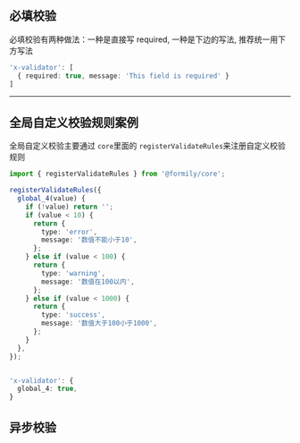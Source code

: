 ## 必填校验

必填校验有两种做法：一种是直接写 required, 一种是下边的写法, 推荐统一用下方写法

```ts
'x-validator': [
  { required: true, message: 'This field is required' }
]
```

---

<code src="./source/validator/validator.tsx"></code>

## 全局自定义校验规则案例

全局自定义校验主要通过 `core`里面的 `registerValidateRules`来注册自定义校验规则

```ts
import { registerValidateRules } from '@formily/core';

registerValidateRules({
  global_4(value) {
    if (!value) return '';
    if (value < 10) {
      return {
        type: 'error',
        message: '数值不能小于10',
      };
    } else if (value < 100) {
      return {
        type: 'warning',
        message: '数值在100以内',
      };
    } else if (value < 1000) {
      return {
        type: 'success',
        message: '数值大于100小于1000',
      };
    }
  },
});


'x-validator': {
  global_4: true,
}
```

<code src="./source/validator/global-style.tsx"></code>

## 异步校验

<code src="./source/validator/async-validate.tsx"></code>
